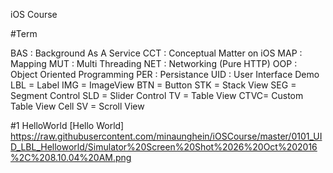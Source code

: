 iOS Course

#Term 

   BAS : Background As A Service 
   CCT : Conceptual Matter on iOS
   MAP : Mapping
   MUT : Multi Threading
   NET : Networking (Pure HTTP)
   OOP : Object Oriented Programming
   PER : Persistance
   UID : User Interface Demo
        LBL = Label
        IMG = ImageView
        BTN = Button
        STK = Stack View
        SEG = Segment Control
        SLD = Slider Control
        TV  = Table View
        CTVC= Custom Table View Cell
        SV  = Scroll View




#1 HelloWorld
   [Hello World] https://raw.githubusercontent.com/minaunghein/iOSCourse/master/0101_UID_LBL_Helloworld/Simulator%20Screen%20Shot%2026%20Oct%202016%2C%208.10.04%20AM.png

